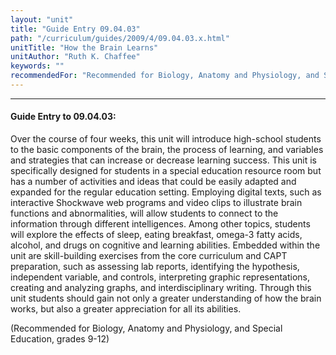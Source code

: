 ```yaml
---
layout: "unit"
title: "Guide Entry 09.04.03"
path: "/curriculum/guides/2009/4/09.04.03.x.html"
unitTitle: "How the Brain Learns"
unitAuthor: "Ruth K. Chaffee"
keywords: ""
recommendedFor: "Recommended for Biology, Anatomy and Physiology, and Special Education, grades 9-12"
---
```

<body>
<hr/>
 <h4>
  Guide Entry to 09.04.03:
 </h4>
 Over the course of four weeks, this unit will introduce high-school students to the basic components of the brain, the process of learning, and variables and strategies that can increase or decrease learning success. This unit is specifically designed for students in a special education resource room but has a number of activities and ideas that could be easily adapted and expanded for the regular education setting. Employing digital texts, such as interactive Shockwave web programs and video clips to illustrate brain functions and abnormalities, will allow students to connect to the information through different intelligences. Among other topics, students will explore the effects of sleep, eating breakfast, omega-3 fatty acids, alcohol, and drugs on cognitive and learning abilities. Embedded within the unit are skill-building exercises from the core curriculum and CAPT preparation, such as assessing lab reports, identifying the hypothesis, independent variable, and controls, interpreting graphic representations, creating and analyzing graphs, and interdisciplinary writing. Through this unit students should gain not only a greater understanding of how the brain works, but also a greater appreciation for all its abilities.
<p>
  (Recommended for Biology, Anatomy and Physiology, and Special Education, grades 9-12)
 </p>













</body>